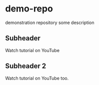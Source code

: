 # demo-repo
demonstration repository
some description

## Subheader

Watch tutorial on YouTube

## Subheader 2

Watch tutorial on YouTube too.